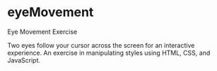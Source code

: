 # eyeMovement
Eye Movement Exercise

Two eyes follow your cursor across the screen for an interactive experience. An exercise in manipulating styles using HTML, CSS, and JavaScript.
